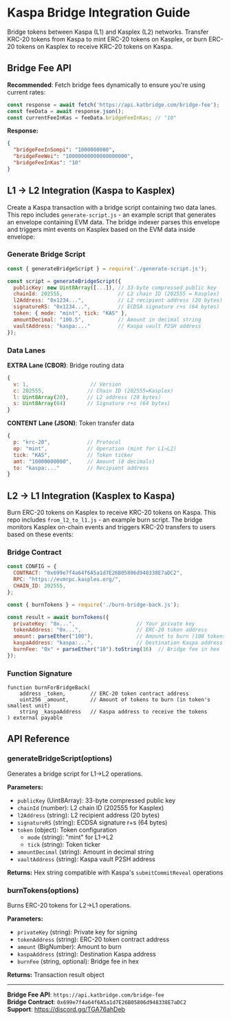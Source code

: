 # Kaspa Bridge Integration Guide

Bridge tokens between Kaspa (L1) and Kasplex (L2) networks. Transfer KRC-20 tokens from Kaspa to mint ERC-20 tokens on Kasplex, or burn ERC-20 tokens on Kasplex to receive KRC-20 tokens on Kaspa.

## Bridge Fee API

**Recommended**: Fetch bridge fees dynamically to ensure you're using current rates:

```javascript
const response = await fetch('https://api.katbridge.com/bridge-fee');
const feeData = await response.json();
const currentFeeInKas = feeData.bridgeFeeInKas; // "10"
```

**Response:**
```json
{
  "bridgeFeeInSompi": "1000000000",
  "bridgeFeeWei": "10000000000000000000", 
  "bridgeFeeInKas": "10"
}
```

## L1 → L2 Integration (Kaspa to Kasplex)

Create a Kaspa transaction with a bridge script containing two data lanes. This repo includes `generate-script.js` - an example script that generates an envelope containing EVM data. The bridge indexer parses this envelope and triggers mint events on Kasplex based on the EVM data inside envelope:

### Generate Bridge Script
```javascript
const { generateBridgeScript } = require('./generate-script.js');

const script = generateBridgeScript({
  publicKey: new Uint8Array([...]), // 33-byte compressed public key
  chainId: 202555,                  // L2 chain ID (202555 = Kasplex)
  l2Address: "0x1234...",           // L2 recipient address (20 bytes)
  signatureRS: "0x1234...",         // ECDSA signature r+s (64 bytes)
  token: { mode: "mint", tick: "KAS" },
  amountDecimal: "100.5",           // Amount in decimal string
  vaultAddress: "kaspa:..."         // Kaspa vault P2SH address
});
```

### Data Lanes
**EXTRA Lane (CBOR)**: Bridge routing data
```javascript
{
  v: 1,                    // Version
  c: 202555,              // Chain ID (202555=Kasplex)
  l: Uint8Array(20),      // L2 address (20 bytes)
  s: Uint8Array(64)       // Signature r+s (64 bytes)
}
```

**CONTENT Lane (JSON)**: Token transfer data
```javascript
{
  p: "krc-20",            // Protocol
  op: "mint",             // Operation (mint for L1→L2)
  tick: "KAS",            // Token ticker
  amt: "10000000000",     // Amount (8 decimals)
  to: "kaspa:..."         // Recipient address
}
```

## L2 → L1 Integration (Kasplex to Kaspa)

Burn ERC-20 tokens on Kasplex to receive KRC-20 tokens on Kaspa. This repo includes `from_l2_to_l1.js` - an example burn script. The bridge monitors Kasplex on-chain events and triggers KRC-20 transfers to users based on these events:

### Bridge Contract
```javascript
const CONFIG = {
  CONTRACT: "0x699e7f4a64f6A5a1d7E26B05806d948338E7aDC2",
  RPC: "https://evmrpc.kasplex.org/",
  CHAIN_ID: 202555,
};

const { burnTokens } = require('./burn-bridge-back.js');

const result = await burnTokens({
  privateKey: "0x...",                    // Your private key
  tokenAddress: "0x...",                  // ERC-20 token address
  amount: parseEther("100"),              // Amount to burn (100 tokens)
  kaspaAddress: "kaspa:...",              // Destination Kaspa address
  burnFee: "0x" + parseEther("10").toString(16)  // Bridge fee in hex
});
```

### Function Signature
```solidity
function burnForBridgeBack(
    address _token,        // ERC-20 token contract address
    uint256 _amount,       // Amount of tokens to burn (in token's smallest unit)
    string _kaspaAddress   // Kaspa address to receive the tokens
) external payable
```

## API Reference

### generateBridgeScript(options)
Generates a bridge script for L1→L2 operations.

**Parameters:**
- `publicKey` (Uint8Array): 33-byte compressed public key
- `chainId` (number): L2 chain ID (202555 for Kasplex)
- `l2Address` (string): L2 recipient address (20 bytes)
- `signatureRS` (string): ECDSA signature r+s (64 bytes)
- `token` (object): Token configuration
  - `mode` (string): "mint" for L1→L2
  - `tick` (string): Token ticker
- `amountDecimal` (string): Amount in decimal string
- `vaultAddress` (string): Kaspa vault P2SH address

**Returns:** Hex string compatible with Kaspa's `submitCommitReveal` operations

### burnTokens(options)
Burns ERC-20 tokens for L2→L1 operations.

**Parameters:**
- `privateKey` (string): Private key for signing
- `tokenAddress` (string): ERC-20 token contract address
- `amount` (BigNumber): Amount to burn
- `kaspaAddress` (string): Destination Kaspa address
- `burnFee` (string, optional): Bridge fee in hex

**Returns:** Transaction result object

---

**Bridge Fee API**: `https://api.katbridge.com/bridge-fee`  
**Bridge Contract**: `0x699e7f4a64f6A5a1d7E26B05806d948338E7aDC2`  
**Support**: https://discord.gg/TGA76ahDeb